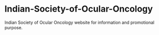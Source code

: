 # Indian-Society-of-Ocular-Oncology
Indian Society of Ocular Oncology website for information and promotional purpose.
